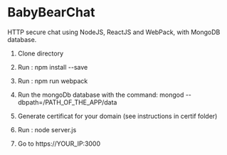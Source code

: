 # BabyBearChat
HTTP secure chat using NodeJS, ReactJS and WebPack, with MongoDB database.


1) Clone directory

2) Run : npm install --save

3) Run : npm run webpack

4) Run the mongoDb database with the command: mongod --dbpath=/PATH_OF_THE_APP/data

5) Generate certificat for your domain (see instructions in certif folder)

6) Run : node server.js

7) Go to https://YOUR_IP:3000

